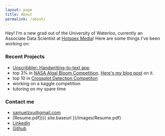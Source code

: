 ```yaml
---
layout: page
title: About
permalink: /about/
---
```


Hey! I'm a new grad out of the University of Waterloo, currently an Associate Data Scientist at [Hotspex Media](https://hotspexmedia.com)! Here are some things I've been working on: 

### Recent Projects

- [Unscribbler: Handwriting-to-text app](https://board.samuelxu.com)
- top 3% in [NASA Algal Bloom Competition](https://www.drivendata.org/competitions/143/tick-tick-bloom/). [Here's my blog post](https://samuelzxu.github.io/NASA-Algal-Bloom-Data-Science-Challenge/) on it.
- top 10 in [Crossplot Detection Competiton](https://xeek.ai/challenges/locate-plot-markers)
- working on a kaggle competition
- tutoring on my spare time

### Contact me

- [samuelzxu@gmail.com](mailto:samuelzxu@gmail.com)
- [Resume.pdf]({{ site.baseurl }}/images/Resume.pdf)
- [Linkedin](https://linkedin.com/in/samuelzicongxu)
- [Github](https://github.com/samuelzxu)